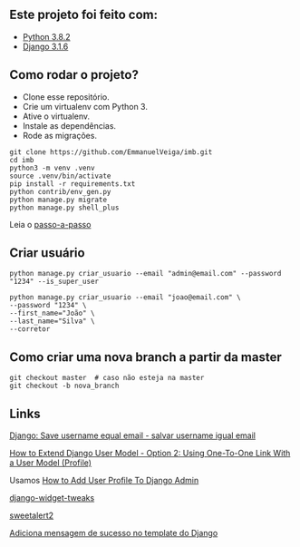 ## Este projeto foi feito com:

* [Python 3.8.2](https://www.python.org/)
* [Django 3.1.6](https://www.djangoproject.com/)

## Como rodar o projeto?

* Clone esse repositório.
* Crie um virtualenv com Python 3.
* Ative o virtualenv.
* Instale as dependências.
* Rode as migrações.

```
git clone https://github.com/EmmanuelVeiga/imb.git
cd imb
python3 -m venv .venv
source .venv/bin/activate
pip install -r requirements.txt
python contrib/env_gen.py
python manage.py migrate
python manage.py shell_plus
```

Leia o [passo-a-passo](passo.md)

## Criar usuário

```
python manage.py criar_usuario --email "admin@email.com" --password "1234" --is_super_user

python manage.py criar_usuario --email "joao@email.com" \
--password "1234" \
--first_name="João" \
--last_name="Silva" \
--corretor
```

## Como criar uma nova branch a partir da master

```
git checkout master  # caso não esteja na master
git checkout -b nova_branch
```


## Links

[Django: Save username equal email - salvar username igual email](https://gist.github.com/rg3915/0b97308cf0123ac73b58a8bd1b584c59)

[How to Extend Django User Model - Option 2: Using One-To-One Link With a User Model (Profile)](https://simpleisbetterthancomplex.com/tutorial/2016/07/22/how-to-extend-django-user-model.html)

Usamos [How to Add User Profile To Django Admin](https://simpleisbetterthancomplex.com/tutorial/2016/11/23/how-to-add-user-profile-to-django-admin.html)

[django-widget-tweaks](https://pypi.org/project/django-widget-tweaks/)

[sweetalert2](https://sweetalert2.github.io/)

[Adiciona mensagem de sucesso no template do Django](https://gist.github.com/rg3915/407577c42bcee93dd8d58a64bd2ba3b0)
